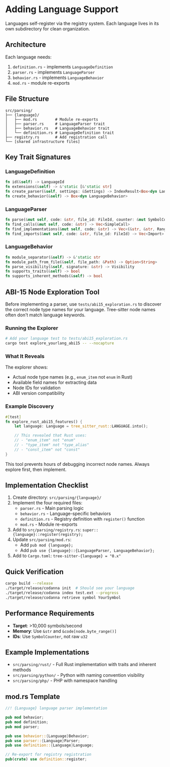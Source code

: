 # Adding Language Support

Languages self-register via the registry system. Each language lives in its own subdirectory for clean organization.

## Architecture

Each language needs:

1. `definition.rs` - implements `LanguageDefinition`
2. `parser.rs` - implements `LanguageParser`
3. `behavior.rs` - implements `LanguageBehavior`
4. `mod.rs` - module re-exports

## File Structure

```
src/parsing/
├── {language}/
│   ├── mod.rs        # Module re-exports
│   ├── parser.rs     # LanguageParser trait
│   ├── behavior.rs   # LanguageBehavior trait
│   └── definition.rs # LanguageDefinition trait
├── registry.rs       # Add registration call
└── [shared infrastructure files]
```

## Key Trait Signatures

### LanguageDefinition

```rust
fn id(&self) -> LanguageId
fn extensions(&self) -> &'static [&'static str]
fn create_parser(&self, settings: &Settings) -> IndexResult<Box<dyn LanguageParser>>
fn create_behavior(&self) -> Box<dyn LanguageBehavior>
```

### LanguageParser

```rust
fn parse(&mut self, code: &str, file_id: FileId, counter: &mut SymbolCounter) -> Vec<Symbol>
fn find_calls(&mut self, code: &str) -> Vec<SimpleCall>
fn find_implementations(&mut self, code: &str) -> Vec<(&str, &str, Range)>
fn find_imports(&mut self, code: &str, file_id: FileId) -> Vec<Import>
```

### LanguageBehavior

```rust
fn module_separator(&self) -> &'static str
fn module_path_from_file(&self, file_path: &Path) -> Option<String>
fn parse_visibility(&self, signature: &str) -> Visibility
fn supports_traits(&self) -> bool
fn supports_inherent_methods(&self) -> bool
```

## ABI-15 Node Exploration Tool

Before implementing a parser, use `tests/abi15_exploration.rs` to discover the correct node type names for your language. Tree-sitter node names often don't match language keywords.

### Running the Explorer

```bash
# Add your language test to tests/abi15_exploration.rs
cargo test explore_yourlang_abi15 -- --nocapture
```

### What It Reveals

The explorer shows:

- Actual node type names (e.g., `enum_item` not `enum` in Rust)
- Available field names for extracting data
- Node IDs for validation
- ABI version compatibility

### Example Discovery

```rust
#[test]
fn explore_rust_abi15_features() {
    let language: Language = tree_sitter_rust::LANGUAGE.into();

    // This revealed that Rust uses:
    // - "enum_item" not "enum"
    // - "type_item" not "type_alias"
    // - "const_item" not "const"
}
```

This tool prevents hours of debugging incorrect node names. Always explore first, then implement.

## Implementation Checklist

1. Create directory: `src/parsing/{language}/`
2. Implement the four required files:
   - `parser.rs` - Main parsing logic
   - `behavior.rs` - Language-specific behaviors
   - `definition.rs` - Registry definition with `register()` function
   - `mod.rs` - Module re-exports
3. Add to `src/parsing/registry.rs`: `super::{language}::register(registry);`
4. Update `src/parsing/mod.rs`: 
   - Add `pub mod {language};`
   - Add `pub use {language}::{LanguageParser, LanguageBehavior};`
5. Add to `Cargo.toml`: `tree-sitter-{language} = "0.x"`

## Quick Verification

```bash
cargo build --release
./target/release/codanna init  # Should see your language
./target/release/codanna index test.ext --progress
./target/release/codanna retrieve symbol YourSymbol
```

## Performance Requirements

- **Target**: >10,000 symbols/second
- **Memory**: Use `&str` and `&code[node.byte_range()]`
- **IDs**: Use `SymbolCounter`, not raw `u32`

## Example Implementations

- `src/parsing/rust/` - Full Rust implementation with traits and inherent methods
- `src/parsing/python/` - Python with naming convention visibility
- `src/parsing/php/` - PHP with namespace handling

## mod.rs Template

```rust
//! {Language} language parser implementation

pub mod behavior;
pub mod definition;
pub mod parser;

pub use behavior::{Language}Behavior;
pub use parser::{Language}Parser;
pub use definition::{Language}Language;

// Re-export for registry registration
pub(crate) use definition::register;
```
